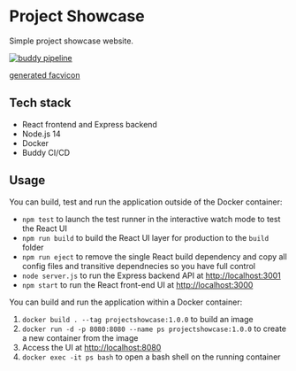 # Project Showcase

Simple project showcase website.

[![buddy pipeline](https://app.buddy.works/briandesousa1/samplewebapp-buddy/pipelines/pipeline/255599/badge.svg?token=741036267ec8aec96453b02770d01b4fdbc8ca22107f9384367d2d74390e9cb2 "buddy pipeline")](https://app.buddy.works/briandesousa1/samplewebapp-buddy/pipelines/pipeline/255599)


[generated facvicon](https://favicon.io/favicon-generator/?t=PS&ff=Just+Me+Again+Down+Here&fs=110&fc=%23FFFFFF&b=rounded&bc=%23209CEE)

## Tech stack

* React frontend and Express backend
* Node.js 14
* Docker
* Buddy CI/CD 

## Usage

You can build, test and run the application outside of the Docker container:

* `npm test` to launch the test runner in the interactive watch mode to test the React UI
* `npm run build` to build the React UI layer for production to the `build` folder
* `npm run eject` to remove the single React build dependency and copy all config files and transitive dependnecies so you have full control
* `node server.js` to run the Express backend API at [http://localhost:3001](http://localhost:3001)
* `npm start` to run the React front-end UI at [http://localhost:3000](http://localhost:3000)

You can build and run the application within a Docker container:

1. `docker build . --tag projectshowcase:1.0.0` to build an image
2. `docker run -d -p 8080:8080 --name ps projectshowcase:1.0.0` to create a new container from the image
3. Access the UI at [http://localhost:8080](http://localhost:8080)
4. `docker exec -it ps bash` to open a bash shell on the running container
